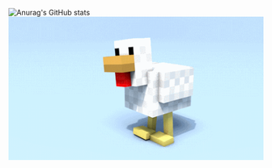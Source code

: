 ![Anurag's GitHub stats](https://github-readme-stats.vercel.app/api?username=Acurich&show_icons=true&theme=radical)
![line](https://github.com/Acurich/olimp/blob/main/%D1%87%D0%B8%D0%BA%D0%B5%D0%BD%20%D1%87%D0%B8%D1%80%D0%B8%D0%BA%D0%B5%D0%BD.gif)

